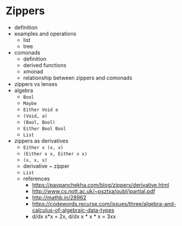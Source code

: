 # Zippers

- definition
- examples and operations
  - list
  - tree
- comonads
  - definition
  - derived functions
  - xmonad
  - relationship between zippers and comonads
- zippers vs lenses
- algebra
    - `Bool`
    - `Maybe`
    - `Either Void a`
    - `(Void, a)`
    - `(Bool, Bool)`
    - `Either Bool Bool`
    - `List`
- zippers as derivatives
  - `Either x (x, x)`
  - `(Either x x, Either x x)`
  - `(x, x, x)`
  - derivative ~ zipper
  - `List`
  - references
    - https://pavpanchekha.com/blog/zippers/derivative.html
    - http://www.cs.nott.ac.uk/~psztxa/publ/jpartial.pdf
    - http://mathb.in/28962
    - https://codewords.recurse.com/issues/three/algebra-and-calculus-of-algebraic-data-types
    - d/dx x*x = 2x, d/dx x * x * x = 3xx
